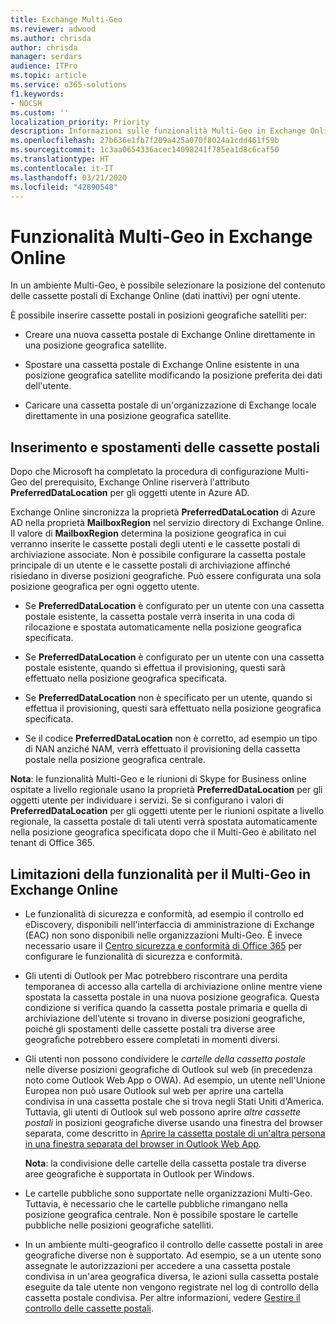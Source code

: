 ```yaml
---
title: Exchange Multi-Geo
ms.reviewer: adwood
ms.author: chrisda
author: chrisda
manager: serdars
audience: ITPro
ms.topic: article
ms.service: o365-solutions
f1.keywords:
- NOCSH
ms.custom: ''
localization_priority: Priority
description: Informazioni sulle funzionalità Multi-Geo in Exchange Online.
ms.openlocfilehash: 27b636e1fb7f209a425a070f8024a1cdd461f59b
ms.sourcegitcommit: 1c3aa0654336acec14098241f785ea1d8c6caf50
ms.translationtype: HT
ms.contentlocale: it-IT
ms.lasthandoff: 03/21/2020
ms.locfileid: "42890548"
---
```

# <a name="multi-geo-capabilities-in-exchange-online"></a>Funzionalità Multi-Geo in Exchange Online

In un ambiente Multi-Geo, è possibile selezionare la posizione del contenuto delle cassette postali di Exchange Online (dati inattivi) per ogni utente.

È possibile inserire cassette postali in posizioni geografiche satelliti per:

- Creare una nuova cassetta postale di Exchange Online direttamente in una posizione geografica satellite.

- Spostare una cassetta postale di Exchange Online esistente in una posizione geografica satellite modificando la posizione preferita dei dati dell'utente.

- Caricare una cassetta postale di un'organizzazione di Exchange locale direttamente in una posizione geografica satellite.

## <a name="mailbox-placement-and-moves"></a>Inserimento e spostamenti delle cassette postali

Dopo che Microsoft ha completato la procedura di configurazione Multi-Geo del prerequisito, Exchange Online riserverà l'attributo **PreferredDataLocation** per gli oggetti utente in Azure AD.

Exchange Online sincronizza la proprietà **PreferredDataLocation** di Azure AD nella proprietà **MailboxRegion** nel servizio directory di Exchange Online. Il valore di **MailboxRegion** determina la posizione geografica in cui verranno inserite le cassette postali degli utenti e le cassette postali di archiviazione associate. Non è possibile configurare la cassetta postale principale di un utente e le cassette postali di archiviazione affinché risiedano in diverse posizioni geografiche. Può essere configurata una sola posizione geografica per ogni oggetto utente.

- Se **PreferredDataLocation** è configurato per un utente con una cassetta postale esistente, la cassetta postale verrà inserita in una coda di rilocazione e spostata automaticamente nella posizione geografica specificata.

- Se **PreferredDataLocation** è configurato per un utente con una cassetta postale esistente, quando si effettua il provisioning, questi sarà effettuato nella posizione geografica specificata.

- Se **PreferredDataLocation** non è specificato per un utente, quando si effettua il provisioning, questi sarà effettuato nella posizione geografica specificata.

- Se il codice **PreferredDataLocation** non è corretto, ad esempio un tipo di NAN anziché NAM, verrà effettuato il provisioning della cassetta postale nella posizione geografica centrale.

**Nota**: le funzionalità Multi-Geo e le riunioni di Skype for Business online ospitate a livello regionale usano la proprietà **PreferredDataLocation** per gli oggetti utente per individuare i servizi. Se si configurano i valori di **PreferredDataLocation** per gli oggetti utente per le riunioni ospitate a livello regionale, la cassetta postale di tali utenti verrà spostata automaticamente nella posizione geografica specificata dopo che il Multi-Geo è abilitato nel tenant di Office 365.

## <a name="feature-limitations-for-multi-geo-in-exchange-online"></a>Limitazioni della funzionalità per il Multi-Geo in Exchange Online

- Le funzionalità di sicurezza e conformità, ad esempio il controllo ed eDiscovery, disponibili nell'interfaccia di amministrazione di Exchange (EAC) non sono disponibili nelle organizzazioni Multi-Geo. È invece necessario usare il [Centro sicurezza e conformità di Office 365](https://support.office.com/article/7e696a40-b86b-4a20-afcc-559218b7b1b8) per configurare le funzionalità di sicurezza e conformità.

- Gli utenti di Outlook per Mac potrebbero riscontrare una perdita temporanea di accesso alla cartella di archiviazione online mentre viene spostata la cassetta postale in una nuova posizione geografica. Questa condizione si verifica quando la cassetta postale primaria e quella di archiviazione dell’utente si trovano in diverse posizioni geografiche, poiché gli spostamenti delle cassette postali tra diverse aree geografiche potrebbero essere completati in momenti diversi.

- Gli utenti non possono condividere le *cartelle della cassetta postale* nelle diverse posizioni geografiche di Outlook sul web (in precedenza noto come Outlook Web App o OWA). Ad esempio, un utente nell'Unione Europea non può usare Outlook sul web per aprire una cartella condivisa in una cassetta postale che si trova negli Stati Uniti d'America. Tuttavia, gli utenti di Outlook sul web possono aprire *altre cassette postali* in posizioni geografiche diverse usando una finestra del browser separata, come descritto in [Aprire la cassetta postale di un'altra persona in una finestra separata del browser in Outlook Web App](https://support.office.com/article/A909AD30-E413-40B5-A487-0EA70B763081#__toc372210362).

  **Nota**: la condivisione delle cartelle della cassetta postale tra diverse aree geografiche è supportata in Outlook per Windows.

- Le cartelle pubbliche sono supportate nelle organizzazioni Multi-Geo. Tuttavia, è necessario che le cartelle pubbliche rimangano nella posizione geografica centrale. Non è possibile spostare le cartelle pubbliche nelle posizioni geografiche satelliti.

- In un ambiente multi-geografico il controllo delle cassette postali in aree geografiche diverse non è supportato. Ad esempio, se a un utente sono assegnate le autorizzazioni per accedere a una cassetta postale condivisa in un'area geografica diversa, le azioni sulla cassetta postale eseguite da tale utente non vengono registrate nel log di controllo della cassetta postale condivisa. Per altre informazioni, vedere [Gestire il controllo delle cassette postali](https://docs.microsoft.com/microsoft-365/compliance/enable-mailbox-auditing?view=o365-worldwide).
